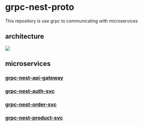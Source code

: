 # grpc-nest-proto

This repository is use grpc to communicating with microservices

## architecture

![](https://i.imgur.com/fcIrceC.jpg)

## microservices

### [grpc-nest-api-gateway](./grpc-nest-api-gateway)

### [grpc-nest-auth-svc](./grpc-nest-auth-svc/)

### [grpc-nest-order-svc](./grpc-nest-order-svc/)

### [grpc-nest-product-svc](./grpc-nest-product-svc/)